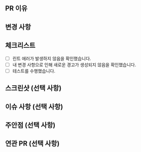 ## PR 이유

<!-- 왜 이 작업이 필요한지 간결하게 설명하세요. -->

## 변경 사항

<!-- 이 PR에서 수행한 구체적인 변경 사항을 설명하세요. -->

## 체크리스트

- [ ] 린트 에러가 발생하지 않음을 확인했습니다.
- [ ] 내 변경 사항으로 인해 새로운 경고가 생성되지 않음을 확인했습니다.
- [ ] 테스트를 수행했습니다.

## 스크린샷 (선택 사항)

<!-- UI 변경 사항이 있다면, 전후 스크린샷 또는 비디오 클립을 첨부해주세요. -->

## 이슈 사항 (선택 사항)

<!-- 이 PR과 관련된 이슈 사항이 있다면 설명하세요. -->

## 주안점 (선택 사항)

<!-- 리뷰어가 중점적으로 봐야 할 부분이나 논의해야 할 사항이 있다면 설명하세요. -->

## 연관 PR (선택 사항)

<!-- 해당 PR과 관련된 다른 PR이 있다면 링크를 제공하세요. -->
